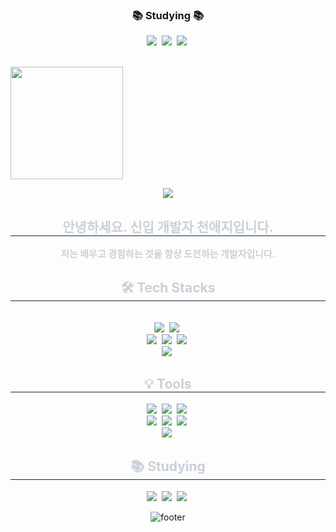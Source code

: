 

<h3 align="center">📚 Studying 📚</h3>
<div align="center">
  <img src="https://img.shields.io/badge/JavaScript-F7DF1E?style=for-the-badge&logo=JavaScript&logoColor=white" />&nbsp
  <img src="https://img.shields.io/badge/React-20232A?style=for-the-badge&logo=react&logoColor=61DAFB" />&nbsp
  <img src="https://img.shields.io/badge/Vue.js-35495E?style=for-the-badge&logo=vue.js&logoColor=4FC08D" />&nbsp
</div>

<br>

<a><img align="center" style="height:180px" src="https://github-readme-stats.vercel.app/api/top-langs/?username=Eungyeol41&layout=compact&hide_border=true&bg_color=30,91eae4,86A8E7&title_color=fff&text_color=fff" /></a> 

<div align= "center">
    <img src="https://capsule-render.vercel.app/api?type=waving&color=0:a3baff,100:febef0&height=180&text=Hello%20I'm%20CheonAeji&animation=fadeIn&fontColor=ffffff&fontSize=60" />
    </div>
    <div align= "center"> 
    <h2 style="border-bottom: 1px solid #21262d; color: #c9d1d9;"> 안녕하세요. 신입 개발자 천애지입니다. </h2>  
    <div style="font-weight: 700; font-size: 15px; text-align: center; color: #c9d1d9;"> 저는 배우고 경험하는 것을 항상 도전하는 개발자입니다. </div> 
    </div>
    <div align= "center">
    <h2 style="border-bottom: 1px solid #21262d; color: #c9d1d9;"> 🛠️ Tech Stacks </h2> <br> 
    <div align="center">
  <img src="https://img.shields.io/badge/HTML-pink?style=for-the-badge&logo=html5&logoColor=white" />&nbsp
  <img src="https://img.shields.io/badge/CSS3-blue?&style=for-the-badge&logo=css3&logoColor=white" />&nbsp
</div>
<div align="center">
  <img src="https://img.shields.io/badge/C-yellow?style=for-the-badge&logo=c&logoColor=white" />&nbsp
  <img src="https://img.shields.io/badge/C%2B%2B-00599C?style=for-the-badge&logo=c%2B%2B&logoColor=white" />&nbsp
  <img src="https://img.shields.io/badge/C%23-239120?style=for-the-badge&logo=c-sharp&logoColor=white" />&nbsp
</div>
<div align="center">
  <img src="https://img.shields.io/badge/Java-ED8B00?style=for-the-badge&logo=openjdk&logoColor=white" />&nbsp
</div>
    </div>  
    <div align= "center"> 
    <h2 style="border-bottom: 1px solid #21262d; color: #c9d1d9;"> 💡 Tools </h2> 
      <div align="center">
  <img src="https://img.shields.io/badge/git-F05033.svg?style=for-the-badge&logo=git&logoColor=white" />&nbsp
  <img src="https://img.shields.io/badge/github-181717.svg?style=for-the-badge&logo=github&logoColor=white" />&nbsp
  <img src="https://img.shields.io/badge/Unity-100000?style=for-the-badge&logo=unity&logoColor=white" />&nbsp
</div>

<div align="center">
  <img src="https://img.shields.io/badge/adobe%20photoshop-08253c.svg?style=for-the-badge&logo=adobe%20photoshop&logoColor=37abff" />&nbsp
  <img src="https://img.shields.io/badge/figma-F24E1E.svg?style=for-the-badge&logo=figma&logoColor=white" />&nbsp
  <img src="https://img.shields.io/badge/unrealengine-%23313131.svg?style=for-the-badge&logo=unrealengine&logoColor=white" />&nbsp
</div>

<div align="center">
  <img src="https://img.shields.io/badge/VSCode-2C2C32.svg?style=for-the-badge&logo=visual-studio-code&logoColor=22ABF3" />&nbsp
</div>
    </div>

  <div align= "center"> 
    <h2 style="border-bottom: 1px solid #21262d; color: #c9d1d9;"> 📚 Studying </h2> 
     <div align="center">
  <img src="https://img.shields.io/badge/JavaScript-F7DF1E?style=for-the-badge&logo=JavaScript&logoColor=white" />&nbsp
  <img src="https://img.shields.io/badge/React-20232A?style=for-the-badge&logo=react&logoColor=61DAFB" />&nbsp
  <img src="https://img.shields.io/badge/Vue.js-35495E?style=for-the-badge&logo=vue.js&logoColor=4FC08D" />&nbsp
</div>
    
![footer](https://capsule-render.vercel.app/api?section=footer&type=waving&color=F6CEF5)
